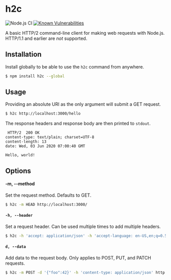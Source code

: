 # h2c

![Node.js CI](https://github.com/rav2040/h2c/workflows/Node.js%20CI/badge.svg)
[![Known Vulnerabilities](https://snyk.io/test/github/rav2040/h2c/badge.svg?targetFile=package.json)](https://snyk.io/test/github/rav2040/h2c?targetFile=package.json)

A basic HTTP/2 command-line client for making web requests with Node.js. HTTP/1.1 and earlier are *not* supported.

## Installation
Install globally to be able to use the `h2c` command from anywhere.
```sh
$ npm install h2c --global
```

## Usage
Providing an absolute URI as the only argument will submit a GET request.
```sh
$ h2c http://localhost:3000/hello
```

The response headers and response body are then printed to `stdout`.
```
 HTTP/2  200 OK
content-type: text/plain; charset=UTF-8
content-length: 13
date: Wed, 03 Jun 2020 07:00:40 GMT

Hello, world!
```

## Options

#### -m, --method
Set the request method. Defaults to GET.
```sh
$ h2c -m HEAD http://localhost:3000/
```

#### `-h, --header`
Set a request header. Can be used multiple times to add multiple headers.
```sh
$ h2c -h 'accept: application/json' -h 'accept-language: en-US,en;q=0.5' http://localhost:3000/
```

#### `d, --data`
Add data to the request body. Only applies to POST, PUT, and PATCH requests.
```sh
$ h2c -m POST -d '{"foo":42}' -h 'content-type: application/json' http://localhost:3000/
```

